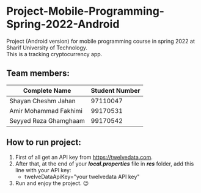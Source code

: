 # Project-Mobile-Programming-Spring-2022-Android
Project (Android version) for mobile programming course in spring 2022 at Sharif University of Technology.  
This is a tracking cryptocurrency app.
## Team members:
|Complete Name|Student Number|
| ----------- | ----------- |
| Shayan Cheshm Jahan | 97110047 |
| Amir Mohammad Fakhimi | 99170531 |
| Seyyed Reza Ghamghaam | 99170542 |

## How to run project:
1. First of all get an API key from https://twelvedata.com.
2. After that, at the end of your ***local.properties*** file in ***res*** folder, add this line with your API key:
    + twelveDataApiKey="your twelvedata API key"
3. Run and enjoy the project. 😉
